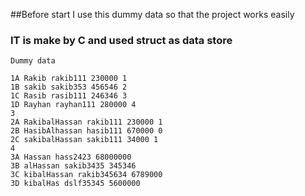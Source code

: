 ##Before start I use this dummy data so that the project works easily

### IT is make by C and used struct as data store
```
Dummy data

1A Rakib rakib111 230000 1
1B sakib sakib353 456546 2
1C Rasib rasib111 246346 3
1D Rayhan rayhan111 280000 4
3
2A RakibalHassan rakib111 230000 1
2B HasibAlhassan hasib111 670000 0
2C sakibalHassan sakib111 34000 1
4
3A Hassan hass2423 68000000 
3B alHassan sakib3435 345346 
3C kibalHassan rakib345634 6789000 
3D kibalHas dslf35345 5600000 

```
